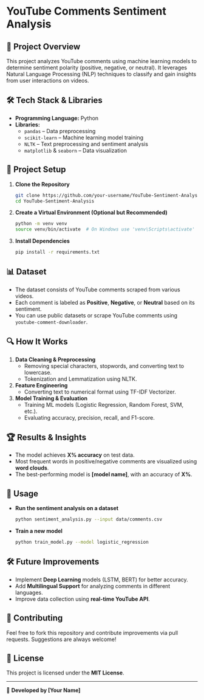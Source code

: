 # **YouTube Comments Sentiment Analysis**

## 📌 **Project Overview**
This project analyzes YouTube comments using machine learning models to determine sentiment polarity (positive, negative, or neutral). It leverages Natural Language Processing (NLP) techniques to classify and gain insights from user interactions on videos.

## 🛠 **Tech Stack & Libraries**
- **Programming Language:** Python
- **Libraries:**
  - `pandas` – Data preprocessing
  - `scikit-learn` – Machine learning model training
  - `NLTK` – Text preprocessing and sentiment analysis
  - `matplotlib` & `seaborn` – Data visualization

## 🚀 **Project Setup**
1. **Clone the Repository**
   ```bash
   git clone https://github.com/your-username/YouTube-Sentiment-Analysis.git
   cd YouTube-Sentiment-Analysis
   ```
2. **Create a Virtual Environment (Optional but Recommended)**
   ```bash
   python -m venv venv
   source venv/bin/activate  # On Windows use 'venv\Scripts\activate'
   ```
3. **Install Dependencies**
   ```bash
   pip install -r requirements.txt
   ```

## 📊 **Dataset**
- The dataset consists of YouTube comments scraped from various videos.
- Each comment is labeled as **Positive**, **Negative**, or **Neutral** based on its sentiment.
- You can use public datasets or scrape YouTube comments using `youtube-comment-downloader`.

## 🔍 **How It Works**
1. **Data Cleaning & Preprocessing**
   - Removing special characters, stopwords, and converting text to lowercase.
   - Tokenization and Lemmatization using NLTK.
2. **Feature Engineering**
   - Converting text to numerical format using TF-IDF Vectorizer.
3. **Model Training & Evaluation**
   - Training ML models (Logistic Regression, Random Forest, SVM, etc.).
   - Evaluating accuracy, precision, recall, and F1-score.

## 🏆 **Results & Insights**
- The model achieves **X% accuracy** on test data.
- Most frequent words in positive/negative comments are visualized using **word clouds**.
- The best-performing model is **[model name]**, with an accuracy of **X%**.

## 📜 **Usage**
- **Run the sentiment analysis on a dataset**
  ```bash
  python sentiment_analysis.py --input data/comments.csv
  ```
- **Train a new model**
  ```bash
  python train_model.py --model logistic_regression
  ```

## 🛠 **Future Improvements**
- Implement **Deep Learning** models (LSTM, BERT) for better accuracy.
- Add **Multilingual Support** for analyzing comments in different languages.
- Improve data collection using **real-time YouTube API**.

## 🤝 **Contributing**
Feel free to fork this repository and contribute improvements via pull requests. Suggestions are always welcome!

## 📜 **License**
This project is licensed under the **MIT License**.

---
📌 **Developed by [Your Name]**
